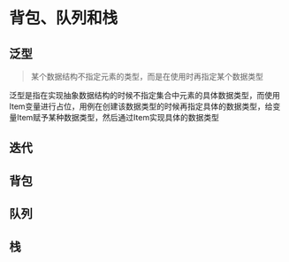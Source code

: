 # 背包、队列和栈

## 泛型

>  某个数据结构不指定元素的类型，而是在使用时再指定某个数据类型

泛型是指在实现抽象数据结构的时候不指定集合中元素的具体数据类型，而使用Item变量进行占位，用例在创建该数据类型的时候再指定具体的数据类型，给变量Item赋予某种数据类型，然后通过Item实现具体的数据类型  

## 迭代



## 背包

## 队列

## 栈

